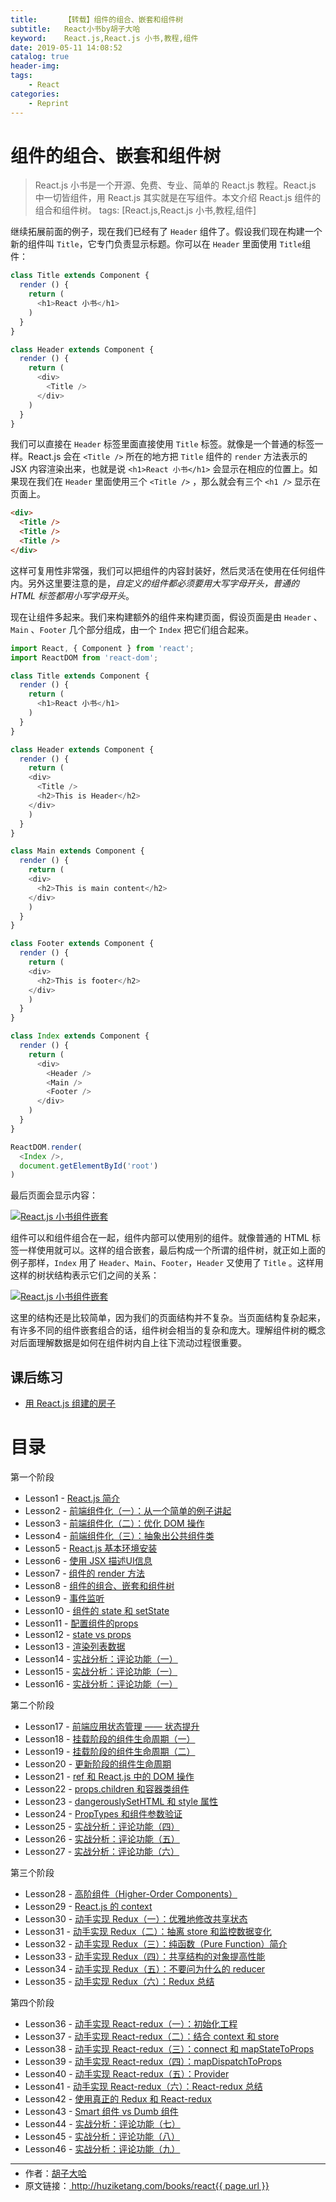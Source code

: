 ```yaml
---
title:      【转载】组件的组合、嵌套和组件树
subtitle:   React小书by胡子大哈
keyword:    React.js,React.js 小书,教程,组件
date: 2019-05-11 14:08:52
catalog: true
header-img:
tags:
    - React
categories: 
    - Reprint
---
```


# 组件的组合、嵌套和组件树

> React.js 小书是一个开源、免费、专业、简单的 React.js 教程。React.js 中一切皆组件，用 React.js 其实就是在写组件。本文介绍 React.js 组件的组合和组件树。
tags: [React.js,React.js 小书,教程,组件]

继续拓展前面的例子，现在我们已经有了 `Header` 组件了。假设我们现在构建一个新的组件叫 `Title`，它专门负责显示标题。你可以在 `Header` 里面使用 `Title`组件：

```javascript
class Title extends Component {
  render () {
    return (
      <h1>React 小书</h1>
    )
  }
}

class Header extends Component {
  render () {
    return (
      <div>
        <Title />
      </div>
    )
  }
}
```

我们可以直接在 `Header` 标签里面直接使用 `Title` 标签。就像是一个普通的标签一样。React.js 会在 `<Title />` 所在的地方把 `Title` 组件的 `render` 方法表示的 JSX 内容渲染出来，也就是说 `<h1>React 小书</h1>` 会显示在相应的位置上。如果现在我们在 `Header` 里面使用三个 `<Title />` ，那么就会有三个 `<h1 />` 显示在页面上。

```html
<div>
  <Title />
  <Title />
  <Title />
</div>
```

这样可复用性非常强，我们可以把组件的内容封装好，然后灵活在使用在任何组件内。另外这里要注意的是，*自定义的组件都必须要用大写字母开头，普通的 HTML 标签都用小写字母开头*。

现在让组件多起来。我们来构建额外的组件来构建页面，假设页面是由 `Header` 、`Main` 、`Footer` 几个部分组成，由一个 `Index` 把它们组合起来。

```javascript
import React, { Component } from 'react';
import ReactDOM from 'react-dom';

class Title extends Component {
  render () {
    return (
      <h1>React 小书</h1>
    )
  }
}

class Header extends Component {
  render () {
    return (
    <div>
      <Title />
      <h2>This is Header</h2>
    </div>
    )
  }
}

class Main extends Component {
  render () {
    return (
    <div>
      <h2>This is main content</h2>
    </div>
    )
  }
}

class Footer extends Component {
  render () {
    return (
    <div>
      <h2>This is footer</h2>
    </div>
    )
  }
}

class Index extends Component {
  render () {
    return (
      <div>
        <Header />
        <Main />
        <Footer />
      </div>
    )
  }
}

ReactDOM.render(
  <Index />,
  document.getElementById('root')
)
```

最后页面会显示内容：

<a href="http://huzidaha.github.io/static/assets/img/posts/D57824A9-3F1F-44ED-9CFF-478902261653.png" target="_blank">![React.js 小书组件嵌套](http://huzidaha.github.io/static/assets/img/posts/D57824A9-3F1F-44ED-9CFF-478902261653.png)</a>

组件可以和组件组合在一起，组件内部可以使用别的组件。就像普通的 HTML 标签一样使用就可以。这样的组合嵌套，最后构成一个所谓的组件树，就正如上面的例子那样，`Index` 用了 `Header`、`Main`、`Footer`，`Header` 又使用了 `Title` 。这样用这样的树状结构表示它们之间的关系：

<a href="http://huzidaha.github.io/static/assets/img/posts/19BBE4E2-A12E-4657-BA6A-61484F67FA60.png" target="_blank">![React.js 小书组件嵌套](http://huzidaha.github.io/static/assets/img/posts/19BBE4E2-A12E-4657-BA6A-61484F67FA60.png)</a>

这里的结构还是比较简单，因为我们的页面结构并不复杂。当页面结构复杂起来，有许多不同的组件嵌套组合的话，组件树会相当的复杂和庞大。理解组件树的概念对后面理解数据是如何在组件树内自上往下流动过程很重要。

## 课后练习

* <a target="_blank" href="http://scriptoj.com/problems/4">用 React.js 组建的房子</a>

# 目录

第一个阶段

- Lesson1 - [React.js 简介][1]
- Lesson2 - [前端组件化（一）：从一个简单的例子讲起][2]
- Lesson3 - [前端组件化（二）：优化 DOM 操作][3]
- Lesson4 - [前端组件化（三）：抽象出公共组件类][4]
- Lesson5 - [React.js 基本环境安装][5]
- Lesson6 - [使用 JSX 描述UI信息][6]
- Lesson7 - [组件的 render 方法][7]
- Lesson8 - [组件的组合、嵌套和组件树][8]
- Lesson9 - [事件监听][9]
- Lesson10 - [组件的 state 和 setState][10]
- Lesson11 - [配置组件的props][11]
- Lesson12 - [state vs props][12]
- Lesson13 - [渲染列表数据][13]
- Lesson14 - [实战分析：评论功能（一）][14]
- Lesson15 - [实战分析：评论功能（一）][15]
- Lesson16 - [实战分析：评论功能（一）][16]

第二个阶段

- Lesson17 - [前端应用状态管理 —— 状态提升][17]
- Lesson18 - [挂载阶段的组件生命周期（一）][18]
- Lesson19 - [挂载阶段的组件生命周期（二）][19]
- Lesson20 - [更新阶段的组件生命周期][20]
- Lesson21 - [ref 和 React.js 中的 DOM 操作][21]
- Lesson22 - [props.children 和容器类组件][22]
- Lesson23 - [dangerouslySetHTML 和 style 属性][23]
- Lesson24 - [PropTypes 和组件参数验证][24]
- Lesson25 - [实战分析：评论功能（四）][25]
- Lesson26 - [实战分析：评论功能（五）][26]
- Lesson27 - [实战分析：评论功能（六）][27]

第三个阶段

- Lesson28 - [高阶组件（Higher-Order Components）][28]
- Lesson29 - [React.js 的 context][29]
- Lesson30 - [动手实现 Redux（一）：优雅地修改共享状态][30]
- Lesson31 - [动手实现 Redux（二）：抽离 store 和监控数据变化][31]
- Lesson32 - [动手实现 Redux（三）：纯函数（Pure Function）简介][32]
- Lesson33 - [动手实现 Redux（四）：共享结构的对象提高性能][33]
- Lesson34 - [动手实现 Redux（五）：不要问为什么的 reducer][34]
- Lesson35 - [动手实现 Redux（六）：Redux 总结][35]

第四个阶段  

- Lesson36 - [动手实现 React-redux（一）：初始化工程][36]
- Lesson37 - [动手实现 React-redux（二）：结合 context 和 store][37]
- Lesson38 - [动手实现 React-redux（三）：connect 和 mapStateToProps][38]
- Lesson39 - [动手实现 React-redux（四）：mapDispatchToProps][39]
- Lesson40 - [动手实现 React-redux（五）：Provider][40]
- Lesson41 - [动手实现 React-redux（六）：React-redux 总结][41]
- Lesson42 - [使用真正的 Redux 和 React-redux][42]
- Lesson43 - [Smart 组件 vs Dumb 组件][43]
- Lesson44 - [实战分析：评论功能（七）][44]
- Lesson45 - [实战分析：评论功能（八）][45]
- Lesson46 - [实战分析：评论功能（九）][46]

[1]: https://fangzhioo.github.io/Reprint/ReactBooks/post-1/
[2]: https://fangzhioo.github.io/Reprint/ReactBooks/post-2/
[3]: https://fangzhioo.github.io/Reprint/ReactBooks/post-3/
[4]: https://fangzhioo.github.io/Reprint/ReactBooks/post-4/
[5]: https://fangzhioo.github.io/Reprint/ReactBooks/post-5/
[6]: https://fangzhioo.github.io/Reprint/ReactBooks/post-6/
[7]: https://fangzhioo.github.io/Reprint/ReactBooks/post-7/
[8]: https://fangzhioo.github.io/Reprint/ReactBooks/post-8/
[9]: https://fangzhioo.github.io/Reprint/ReactBooks/post-9/
[10]: https://fangzhioo.github.io/Reprint/ReactBooks/post-10/
[11]: https://fangzhioo.github.io/Reprint/ReactBooks/post-11/
[12]: https://fangzhioo.github.io/Reprint/ReactBooks/post-12/
[13]: https://fangzhioo.github.io/Reprint/ReactBooks/post-13/
[14]: https://fangzhioo.github.io/Reprint/ReactBooks/post-14/
[15]: https://fangzhioo.github.io/Reprint/ReactBooks/post-15/
[16]: https://fangzhioo.github.io/Reprint/ReactBooks/post-16/
[17]: https://fangzhioo.github.io/Reprint/ReactBooks/post-17/
[18]: https://fangzhioo.github.io/Reprint/ReactBooks/post-18/
[19]: https://fangzhioo.github.io/Reprint/ReactBooks/post-19/
[20]: https://fangzhioo.github.io/Reprint/ReactBooks/post-20/
[21]: https://fangzhioo.github.io/Reprint/ReactBooks/post-21/
[22]: https://fangzhioo.github.io/Reprint/ReactBooks/post-22/
[23]: https://fangzhioo.github.io/Reprint/ReactBooks/post-23/
[24]: https://fangzhioo.github.io/Reprint/ReactBooks/post-24/
[25]: https://fangzhioo.github.io/Reprint/ReactBooks/post-25/
[26]: https://fangzhioo.github.io/Reprint/ReactBooks/post-26/
[27]: https://fangzhioo.github.io/Reprint/ReactBooks/post-27/
[28]: https://fangzhioo.github.io/Reprint/ReactBooks/post-28/
[29]: https://fangzhioo.github.io/Reprint/ReactBooks/post-29/
[30]: https://fangzhioo.github.io/Reprint/ReactBooks/post-30/
[31]: https://fangzhioo.github.io/Reprint/ReactBooks/post-31/
[32]: https://fangzhioo.github.io/Reprint/ReactBooks/post-32/
[33]: https://fangzhioo.github.io/Reprint/ReactBooks/post-33/
[34]: https://fangzhioo.github.io/Reprint/ReactBooks/post-34/
[35]: https://fangzhioo.github.io/Reprint/ReactBooks/post-35/
[36]: https://fangzhioo.github.io/Reprint/ReactBooks/post-36/
[37]: https://fangzhioo.github.io/Reprint/ReactBooks/post-37/
[38]: https://fangzhioo.github.io/Reprint/ReactBooks/post-38/
[39]: https://fangzhioo.github.io/Reprint/ReactBooks/post-39/
[40]: https://fangzhioo.github.io/Reprint/ReactBooks/post-40/
[41]: https://fangzhioo.github.io/Reprint/ReactBooks/post-41/
[42]: https://fangzhioo.github.io/Reprint/ReactBooks/post-42/
[43]: https://fangzhioo.github.io/Reprint/ReactBooks/post-43/
[44]: https://fangzhioo.github.io/Reprint/ReactBooks/post-44/
[45]: https://fangzhioo.github.io/Reprint/ReactBooks/post-45/
[46]: https://fangzhioo.github.io/Reprint/ReactBooks/post-46/

* * *

<ul style='font-size: 14px; margin-top: -10px;'>
  <li>
    作者：<a href="https://www.zhihu.com/people/hu-zi-da-ha" target="_blank">胡子大哈</a>
  </li>
  <li>
    原文链接：<a href="http://huziketang.com/books/react{{ page.url }}"> http://huziketang.com/books/react{{ page.url }} </a>
  </li>
</ul>
